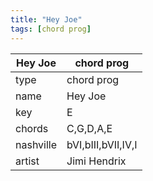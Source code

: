 ```yaml
---
title: "Hey Joe"
tags: [chord prog]
---
```


|Hey Joe|chord prog|
|---|---|
|type|chord prog|
|name|Hey Joe|
|key|E|
|chords|C,G,D,A,E|
|nashville|bVI,bIII,bVII,IV,I|
|artist|Jimi Hendrix|
